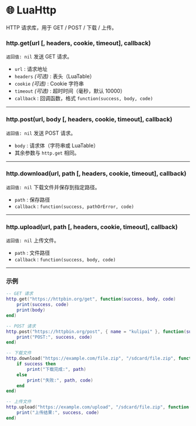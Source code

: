 # 🌐 LuaHttp

HTTP 请求库，用于 GET / POST / 下载 / 上传。

### http.get(url [, headers, cookie, timeout], callback)

`返回值: nil`
发送 GET 请求。

- `url` : 请求地址
- `headers`  *(可选)*  : 表头（LuaTable）
- `cookie`  *(可选)*  : Cookie 字符串
- `timeout`  *(可选)*  : 超时时间（毫秒，默认 10000）
- `callback` : 回调函数，格式 `function(success, body, code)`

---

### http.post(url, body [, headers, cookie, timeout], callback)

`返回值: nil`
发送 POST 请求。

- `body` : 请求体（字符串或 LuaTable）
- 其余参数与 `http.get` 相同。

---

### http.download(url, path [, headers, cookie, timeout], callback)

`返回值: nil`
下载文件并保存到指定路径。

- `path` : 保存路径
- `callback` : `function(success, pathOrError, code)`

---

### http.upload(url, path [, headers, cookie, timeout], callback)

`返回值: nil`
上传文件。

- `path` : 文件路径
- `callback` : `function(success, body, code)`

---

### 示例

```lua
-- GET 请求
http.get("https://httpbin.org/get", function(success, body, code)
    print(success, code)
    print(body)
end)

-- POST 请求
http.post("https://httpbin.org/post", { name = "kulipai" }, function(success, body, code)
    print("POST:", success, code)
end)

-- 下载文件
http.download("https://example.com/file.zip", "/sdcard/file.zip", function(success, path, code)
    if success then
        print("下载完成:", path)
    else
        print("失败:", path, code)
    end
end)

-- 上传文件
http.upload("https://example.com/upload", "/sdcard/file.zip", function(success, body, code)
    print("上传结果:", success, code)
end)
```
